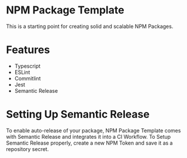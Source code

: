 # NPM Package Template

This is a starting point for creating solid and scalable NPM Packages.

# Features

- Typescript
- ESLint
- Commitlint
- Jest
- Semantic Release

# Setting Up Semantic Release

To enable auto-release of your package, NPM Package Template comes with Semantic Release and integrates it into a CI Workflow. To Setup Semantic Release properly, create a new NPM Token and save it as a repository secret. 
